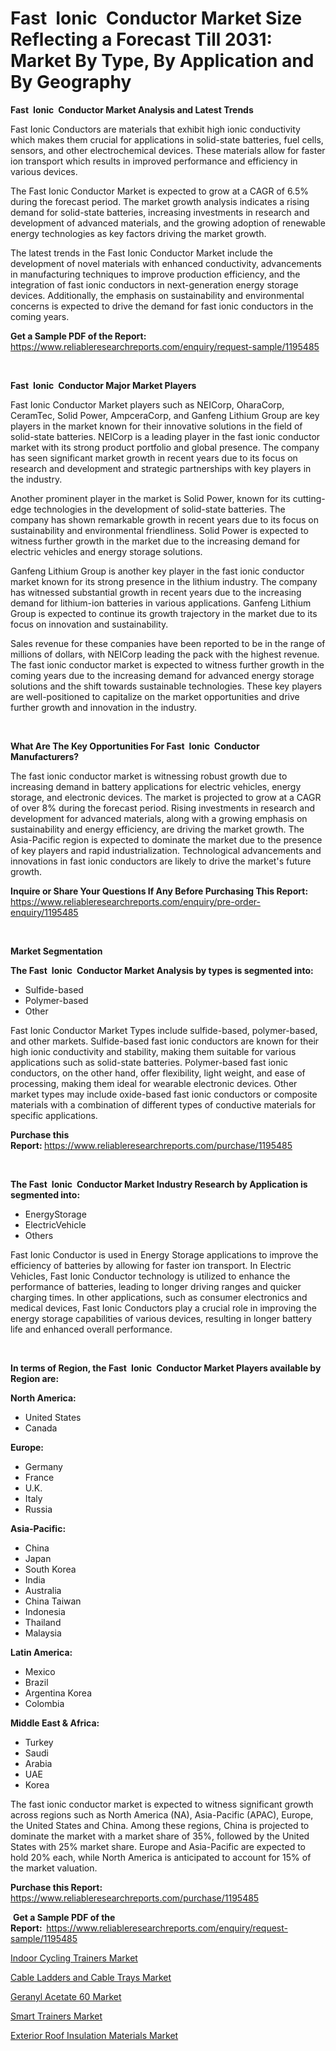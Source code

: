 <p><h1>Fast Ionic Conductor Market Size Reflecting a Forecast Till 2031: Market By Type, By Application and By Geography</h1></p><p><strong>Fast Ionic Conductor Market Analysis and Latest Trends</strong></p>
<p><p>Fast Ionic Conductors are materials that exhibit high ionic conductivity which makes them crucial for applications in solid-state batteries, fuel cells, sensors, and other electrochemical devices. These materials allow for faster ion transport which results in improved performance and efficiency in various devices.</p><p>The Fast Ionic Conductor Market is expected to grow at a CAGR of 6.5% during the forecast period. The market growth analysis indicates a rising demand for solid-state batteries, increasing investments in research and development of advanced materials, and the growing adoption of renewable energy technologies as key factors driving the market growth.</p><p>The latest trends in the Fast Ionic Conductor Market include the development of novel materials with enhanced conductivity, advancements in manufacturing techniques to improve production efficiency, and the integration of fast ionic conductors in next-generation energy storage devices. Additionally, the emphasis on sustainability and environmental concerns is expected to drive the demand for fast ionic conductors in the coming years.</p></p>
<p><strong>Get a Sample PDF of the Report:&nbsp;</strong> <a href="https://www.reliableresearchreports.com/enquiry/request-sample/1195485">https://www.reliableresearchreports.com/enquiry/request-sample/1195485</a></p>
<p>&nbsp;</p>
<p><strong>Fast Ionic Conductor Major Market Players</strong></p>
<p><p>Fast Ionic Conductor Market players such as NEICorp, OharaCorp, CeramTec, Solid Power, AmpceraCorp, and Ganfeng Lithium Group are key players in the market known for their innovative solutions in the field of solid-state batteries. NEICorp is a leading player in the fast ionic conductor market with its strong product portfolio and global presence. The company has seen significant market growth in recent years due to its focus on research and development and strategic partnerships with key players in the industry.</p><p>Another prominent player in the market is Solid Power, known for its cutting-edge technologies in the development of solid-state batteries. The company has shown remarkable growth in recent years due to its focus on sustainability and environmental friendliness. Solid Power is expected to witness further growth in the market due to the increasing demand for electric vehicles and energy storage solutions.</p><p>Ganfeng Lithium Group is another key player in the fast ionic conductor market known for its strong presence in the lithium industry. The company has witnessed substantial growth in recent years due to the increasing demand for lithium-ion batteries in various applications. Ganfeng Lithium Group is expected to continue its growth trajectory in the market due to its focus on innovation and sustainability.</p><p>Sales revenue for these companies have been reported to be in the range of millions of dollars, with NEICorp leading the pack with the highest revenue. The fast ionic conductor market is expected to witness further growth in the coming years due to the increasing demand for advanced energy storage solutions and the shift towards sustainable technologies. These key players are well-positioned to capitalize on the market opportunities and drive further growth and innovation in the industry.</p></p>
<p>&nbsp;</p>
<p><strong>What Are The Key Opportunities For Fast Ionic Conductor Manufacturers?</strong></p>
<p><p>The fast ionic conductor market is witnessing robust growth due to increasing demand in battery applications for electric vehicles, energy storage, and electronic devices. The market is projected to grow at a CAGR of over 8% during the forecast period. Rising investments in research and development for advanced materials, along with a growing emphasis on sustainability and energy efficiency, are driving the market growth. The Asia-Pacific region is expected to dominate the market due to the presence of key players and rapid industrialization. Technological advancements and innovations in fast ionic conductors are likely to drive the market's future growth.</p></p>
<p><strong>Inquire or Share Your Questions If Any Before Purchasing This Report:</strong> <a href="https://www.reliableresearchreports.com/enquiry/pre-order-enquiry/1195485">https://www.reliableresearchreports.com/enquiry/pre-order-enquiry/1195485</a></p>
<p>&nbsp;</p>
<p><strong>Market Segmentation</strong></p>
<p><strong>The Fast Ionic Conductor Market Analysis by types is segmented into:</strong></p>
<p><ul><li>Sulfide-based</li><li>Polymer-based</li><li>Other</li></ul></p>
<p><p>Fast Ionic Conductor Market Types include sulfide-based, polymer-based, and other markets. Sulfide-based fast ionic conductors are known for their high ionic conductivity and stability, making them suitable for various applications such as solid-state batteries. Polymer-based fast ionic conductors, on the other hand, offer flexibility, light weight, and ease of processing, making them ideal for wearable electronic devices. Other market types may include oxide-based fast ionic conductors or composite materials with a combination of different types of conductive materials for specific applications.</p></p>
<p><strong>Purchase this Report:&nbsp;</strong><a href="https://www.reliableresearchreports.com/purchase/1195485">https://www.reliableresearchreports.com/purchase/1195485</a></p>
<p>&nbsp;</p>
<p><strong>The Fast Ionic Conductor Market Industry Research by Application is segmented into:</strong></p>
<p><ul><li>EnergyStorage</li><li>ElectricVehicle</li><li>Others</li></ul></p>
<p><p>Fast Ionic Conductor is used in Energy Storage applications to improve the efficiency of batteries by allowing for faster ion transport. In Electric Vehicles, Fast Ionic Conductor technology is utilized to enhance the performance of batteries, leading to longer driving ranges and quicker charging times. In other applications, such as consumer electronics and medical devices, Fast Ionic Conductors play a crucial role in improving the energy storage capabilities of various devices, resulting in longer battery life and enhanced overall performance.</p></p>
<p>&nbsp;</p>
<p><strong>In terms of Region, the Fast Ionic Conductor Market Players available by Region are:</strong></p>
<p>
    <p> <strong> North America: </strong>
        <ul>
            <li>United States</li>
            <li>Canada</li>
        </ul>
        </p> 
    <p> <strong> Europe: </strong>
        <ul>
            <li>Germany</li>
            <li>France</li>
            <li>U.K.</li>
            <li>Italy</li>
            <li>Russia</li>
        </ul>
        </p> 
    <p> <strong> Asia-Pacific: </strong>
        <ul>
            <li>China</li>
            <li>Japan</li>
            <li>South Korea</li>
            <li>India</li>
            <li>Australia</li>
            <li>China Taiwan</li>
            <li>Indonesia</li>
            <li>Thailand</li>
            <li>Malaysia</li>
        </ul>
        </p> 
    <p> <strong> Latin America: </strong>
        <ul>
            <li>Mexico</li>
            <li>Brazil</li>
            <li>Argentina Korea</li>
            <li>Colombia</li>
        </ul>
        </p> 
    <p> <strong> Middle East & Africa: </strong>
        <ul>
            <li>Turkey</li>
            <li>Saudi</li>
            <li>Arabia</li>
            <li>UAE</li>
            <li>Korea</li>
        </ul>
    </p>
    </p>
<p><p>The fast ionic conductor market is expected to witness significant growth across regions such as North America (NA), Asia-Pacific (APAC), Europe, the United States and China. Among these regions, China is projected to dominate the market with a market share of 35%, followed by the United States with 25% market share. Europe and Asia-Pacific are expected to hold 20% each, while North America is anticipated to account for 15% of the market valuation.</p></p>
<p><strong>Purchase this Report: </strong><a href="https://www.reliableresearchreports.com/purchase/1195485">https://www.reliableresearchreports.com/purchase/1195485</a></p>
<p>&nbsp;<strong>Get a Sample PDF of the Report:&nbsp;&nbsp;</strong><a href="https://www.reliableresearchreports.com/enquiry/request-sample/1195485">https://www.reliableresearchreports.com/enquiry/request-sample/1195485</a></p>
<p><strong></strong></p>
<p><p><a href="https://issuu.com/reportprime-2/docs/indoor-cycling-trainers-market-size-2030.pptx">Indoor Cycling Trainers Market</a></p><p><a href="https://medium.com/@entelaloshi55/cable-ladders-and-cable-trays-market-furnishes-information-on-market-share-market-trends-and-6202461fc436">Cable Ladders and Cable Trays Market</a></p><p><a href="https://github.com/irfadac/Market-Research-Report-List-1/blob/main/geranyl-acetate-60-market.md">Geranyl Acetate 60 Market</a></p><p><a href="https://issuu.com/reportprime-2/docs/smart-trainers-market-size-2030.pptx">Smart Trainers Market</a></p><p><a href="https://github.com/ashepherd82/Market-Research-Report-List-3/blob/main/exterior-roof-insulation-materials-market.md">Exterior Roof Insulation Materials Market</a></p></p>